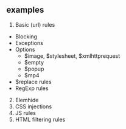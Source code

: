 ## examples
1. Basic (url) rules
 * Blocking
 * Exceptions
 * Options
   * $image, $stylesheet, $xmlhttprequest
   * $empty
   * $popup
   * $mp4
 * $replace rules
 * RegExp rules
2. Elemhide
3. CSS injections
4. JS rules
5. HTML filtering rules
